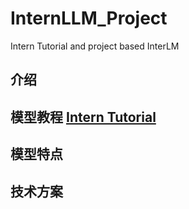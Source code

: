 # InternLLM_Project
Intern Tutorial and project based InterLM
## 介绍

## 模型教程  [Intern Tutorial](https://github.com/InternLM/Tutorial)

## 模型特点

## 技术方案


